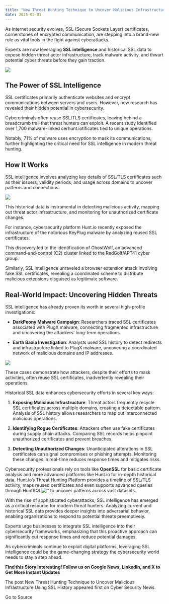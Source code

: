 ```yaml
---
title: "New Threat Hunting Technique to Uncover Malicious Infrastructure Using SSL History"
date: 2025-02-01
---
```


As internet security evolves, SSL (Secure Sockets Layer) certificates, cornerstones of encrypted communication, are stepping into a brand-new role as vital tools in the fight against cyberattacks.

Experts are now leveraging **SSL intelligence** and historical SSL data to expose hidden threat actor infrastructure, track malware activity, and thwart potential cyber threats before they gain traction.

![](https://blogger.googleusercontent.com/img/b/R29vZ2xl/AVvXsEhckyTuKSLlD_xISGXIk1J6utal0iv2T5i-7sg0pvpRMS8wC-CH9ujZCe_-wG4b-1VXbj0nCdIt-_R0uh8OB8Z46x_OiKVt8v-SY6-JjUs9KOrGeIg1UrKmq8v9sv6CPFycH9ZLG_C2VqV3xKwVOoL_v-kwYco_2UR6gBPyGIZ42pxf-7eX0j0_ZTR3xRBH/s16000/ssl%20history.webp)

## **The Power of SSL Intelligence**

SSL certificates primarily authenticate websites and encrypt communications between servers and users. However, new research has revealed their hidden potential in cybersecurity.

Cybercriminals often reuse SSL/TLS certificates, leaving behind a breadcrumb trail that threat hunters can exploit. A recent study identified over 1,700 malware-linked cerhunt.iotificates tied to unique operations.

Notably, 71% of malware uses encryption to mask its communications, further highlighting the critical need for SSL intelligence in modern threat hunting.

## **How It Works**

SSL intelligence involves analyzing key details of SSL/TLS certificates such as their issuers, validity periods, and usage across domains to uncover patterns and connections.

![](https://blogger.googleusercontent.com/img/b/R29vZ2xl/AVvXsEgP6fmNx1VgVDEO1fZx5z0uitYHIAZ58LuBxlfLCxFSZtsynwK2B4AYR9rdkNChn_ny8qRvU2NJ9xqGbQSSk1D1wJ9l10b6CtnPOFNnt0YL_MtMcavXPWxuLLXuoXOm-YLuxpBDsKXWhpnGTKZpRB5xmaX2a8v_fntn_0g16ffny4IkhdE7bHgXQInguNJ5/s16000/figure_02_an_ssl_certificate_that_initiated_our_research_into_malicious_infrastructure_discovered_using_hunt_io__2x.webp)

This historical data is instrumental in detecting malicious activity, mapping out threat actor infrastructure, and monitoring for unauthorized certificate changes.

For instance, cybersecurity platform Hunt.io recently exposed the infrastructure of the notorious KeyPlug malware by analyzing reused SSL certificates.

This discovery led to the identification of GhostWolf, an advanced command-and-control (C2) cluster linked to the RedGolf/APT41 cyber group.

Similarly, SSL intelligence unraveled a browser extension attack involving fake SSL certificates, revealing a coordinated scheme to distribute malicious extensions disguised as legitimate software.

## **Real-World Impact: Uncovering Hidden Threats**

SSL intelligence has already proven its worth in several high-profile investigations:

- **DarkPeony Malware Campaign**: Researchers traced SSL certificates associated with PlugX malware, connecting fragmented infrastructure and uncovering the attackers’ long-term operations.

- **Earth Baxia Investigation**: Analysts used SSL history to detect redirects and infrastructure linked to PlugX malware, uncovering a coordinated network of malicious domains and IP addresses.

![](https://blogger.googleusercontent.com/img/b/R29vZ2xl/AVvXsEismNBNcl2ADWasCuv7EHYPw-zRuEagIIU5YhvEvqaoTdhkWCE6KKBkY02gatAml_SW3VSRMh_0lnoYBa_Z5j7aHsooitkeknO5YtSsSTWzAK-b-EuaG7I80yRyaYpwxP4ngFUsoGVB59qx-_UGWNyIHxjZiOP96MTN6Rbh-H69P-OnmcUQ9VEtMJPI4-aH/s16000/figure_03_ssl_certificate_ips_information_using_hunt_io__2x.webp)

These cases demonstrate how attackers, despite their efforts to mask activities, often reuse SSL certificates, inadvertently revealing their operations.

Historical SSL data enhances cybersecurity efforts in several key ways:

1. **Exposing Malicious Infrastructure**: Threat actors frequently recycle SSL certificates across multiple domains, creating a detectable pattern. Analysis of SSL history allows researchers to map out interconnected malicious operations.

4. **Identifying Rogue Certificates**: Attackers often use fake certificates during supply chain attacks. Comparing SSL records helps pinpoint unauthorized certificates and prevent breaches.

7. **Detecting Unauthorized Changes**: Unanticipated alterations in SSL certificates can signal compromises or phishing attempts. Monitoring these changes in real-time reduces response times and mitigates risks.

Cybersecurity professionals rely on tools like **OpenSSL** for basic certificate analysis and more advanced platforms like Hunt.io for in-depth historical data. Hunt.io’s Threat Hunting Platform provides a timeline of SSL/TLS activity, maps reused certificates and even supports advanced queries through HuntSQL![™](https://s.w.org/images/core/emoji/15.0.3/72x72/2122.png) to uncover patterns across vast datasets.

With the rise of sophisticated cyberattacks, SSL intelligence has emerged as a critical resource for modern threat hunters. Analyzing current and historical SSL data provides deeper insights into adversarial behavior, enabling organizations to respond to potential threats preemptively.

Experts urge businesses to integrate SSL intelligence into their cybersecurity frameworks, emphasizing that this proactive approach can significantly cut response times and reduce potential damages.

As cybercriminals continue to exploit digital platforms, leveraging SSL intelligence could be the game-changing strategy the cybersecurity world needs to stay a step ahead.

**Find this Story Interesting! Follow us on Google News, LinkedIn, and X to Get More Instant Updates**

The post New Threat Hunting Technique to Uncover Malicious Infrastructure Using SSL History appeared first on Cyber Security News.

Go to Source
